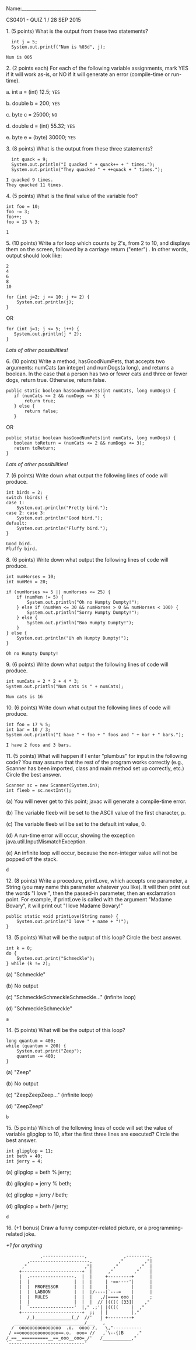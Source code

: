 Name:________________________________

CS0401 - QUIZ 1 / 28 SEP 2015

1\. (5 points) What is the output from these two statements?  

```
  int j = 5;
  System.out.printf("Num is %03d", j);
```


```
Num is 005
```


2\. (2 points each) For each of the following variable assignments, mark YES if it will work as-is, or NO if it will generate an error (compile-time or run-time).  

a. int a = (int) 12.5; `YES`

b. double b = 200; `YES`

c. byte c = 25000; `NO`

d. double d = (int) 55.32; `YES`

e. byte e = (byte) 30000; `YES`

3\. (8 points) What is the output from these three statements?

```
  int quack = 9;
  System.out.println("I quacked " + quack++ + " times.");
  System.out.println("They quacked " + ++quack + " times.");
```

```
I quacked 9 times.
They quacked 11 times.
```


4\. (5 points) What is the final value of the variable foo?

```
int foo = 10;
foo -= 3;
foo++;
foo = 13 % 3;
```

```
1
```

5\. (10 points) Write a for loop which counts by 2's, from 2 to 10, and displays them on the screen, followed by a carriage return ("enter") .  In other words, output should look like:
```
2
4
6
8
10
```

```
for (int j=2; j <= 10; j += 2) {
    System.out.println(j);
}
```

OR

```
for (int j=1; j <= 5; j++) {
   System.out.println(j * 2);
}
```

_Lots of other possibilities!_


6\. (10 points) Write a method, hasGoodNumPets, that accepts two arguments: numCats (an integer) and numDogs(a long), and returns a boolean.  In the case that a person has two or fewer cats and three or fewer dogs, return true.  Otherwise, return false.

```
public static boolean hasGoodNumPets(int numCats, long numDogs) {
   if (numCats <= 2 && numDogs <= 3) {
       return true;
   } else {
       return false;
   }
```

OR

```
public static boolean hasGoodNumPets(int numCats, long numDogs) {
   boolean toReturn = (numCats <= 2 && numDogs <= 3);
   return toReturn;
}
```

_Lots of other possibilities!_


7\. (6 points) Write down what output the following lines of code will produce.

```
int birds = 2;
switch (birds) {
case 1:
    System.out.println("Pretty bird.");
case 2: case 3:
    System.out.println("Good bird.");
default:
    System.out.println("Fluffy bird.");
}
```

```
Good bird.
Fluffy bird.
```

8\. (6 points) Write down what output the following lines of code will produce.

```
int numHorses = 10;
int numMen = 20;

if (numHorses >= 5 || numHorses <= 25) {
    if (numMen != 5) {
        System.out.println("Oh no Humpty Dumpty!");
    } else if (numMen <= 30 && numHorses > 0 && numHorses < 100) {
        System.out.println("Sorry Humpty Dumpty!");
    } else {
        System.out.println("Boo Humpty Dumpty!");
    }
} else {
    System.out.println("Uh oh Humpty Dumpty!");
}
```
    
```
Oh no Humpty Dumpty!
```


9\. (6 points) Write down what output the following lines of code will produce.

```
int numCats = 2 * 2 + 4 * 3;
System.out.println("Num cats is " + numCats);
```

```
Num cats is 16
```


10\. (6 points) Write down what output the following lines of code will produce.

```
int foo = 17 % 5;
int bar = 10 / 3;
System.out.println("I have " + foo + " foos and " + bar + " bars.");
```

```
I have 2 foos and 3 bars.
```


11\. (5 points) What will happen if I enter "plumbus" for input in the following code?  You may assume that the rest of the program works correctly (e.g., Scanner has been imported, class and main method set up correctly, etc.) Circle the best answer.

```
Scanner sc = new Scanner(System.in);
int fleeb = sc.nextInt();
```

(a) You will never get to this point; javac will generate a compile-time error.

(b) The variable fleeb will be set to the ASCII value of the first character, p.

(c) The variable fleeb will be set to the default int value, 0.

(d) A run-time error will occur, showing the exception java.util.InputMismatchException.

(e) An infinite loop will occur, because the non-integer value will not be popped off the stack.

```
d
```


12\. (8 points) Write a procedure, printLove, which accepts one parameter, a String (you may name this parameter whatever you like).  It will then print out the words "I love ", then the passed-in parameter, then an exclamation point.  For example, if printLove is called with the argument "Madame Bovary", it will print out "I love Madame Bovary!"

```
public static void printLove(String name) {
    System.out.println("I love " + name + "!");
}
```

13\. (5 points) What will be the output of this loop?  Circle the best answer.

```
int k = 0;
do {
    System.out.print("Schmeckle");
} while (k != 2);
```

(a) "Schmeckle"

(b) No output

(c) "SchmeckleSchmeckleSchmeckle..." (infinite loop)

(d) "SchmeckleSchmeckle"


```
a
```

14\. (5 points) What will be the output of this loop?

```
long quantum = 400;
while (quantum < 200) {
    System.out.print("Zeep");
    quantum -= 400;
}
```

(a) "Zeep"

(b) No output

(c) "ZeepZeepZeep..." (infinite loop)

(d) "ZeepZeep"


```
b
```

15\. (5 points) Which of the following lines of code will set the value of variable glipglop to 10, after the first three lines are executed?  Circle the best answer.

```
int glipglop = 11;
int beth = 40;
int jerry = 4;
```

(a) glipglop = beth % jerry;

(b) glipglop = jerry % beth;

(c) glipglop = jerry / beth;

(d) glipglop = beth / jerry;

```
d
```

16\. (+1 bonus) Draw a funny computer-related picture, or a programming-related joke.

_+1 for anything_

```
             ,----------------,              ,---------,
        ,-----------------------,          ,"        ,"|
      ,"                      ,"|        ,"        ,"  |
     +-----------------------+  |      ,"        ,"    |
     |  .-----------------.  |  |     +---------+      |
     |  |                 |  |  |     | -==----'|      |
     |  |  PROFESSOR      |  |  |     |         |      |
     |  |  LABOON         |  |  |/----|`---=    |      |
     |  |  RULES          |  |  |   ,/|==== ooo |      ;
     |  |                 |  |  |  // |(((( [33]|    ,"
     |  `-----------------'  |," .;'| |((((     |  ,"
     +-----------------------+  ;;  | |         |,"
        /_)______________(_/  //'   | +---------+
   ___________________________/___  `,
  /  oooooooooooooooo  .o.  oooo /,   \,"-----------
 / ==ooooooooooooooo==.o.  ooo= //   ,`\--{)B     ,"
/_==__==========__==_ooo__ooo=_/'   /___________,"
`-----------------------------'
```
